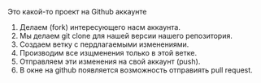 Это какой-то проект на Github аккаунте


1. Делаем (fork) интересующего насм аккаунта.
2. Мы делаем git clone для нашей версии нашего репозитория.
3. Создаем ветку с пердлагаемыми изменениями.
4. Производим все изщменения только в этой ветке.
5. Отправляем эти изменения на свой аккаунт (push).
6. В окне на github появляется возможность отправиять pull request.

